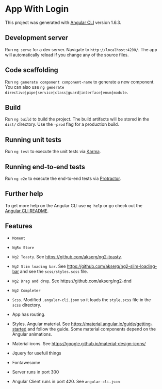 # App With Login

This project was generated with [Angular CLI](https://github.com/angular/angular-cli) version 1.6.3.

## Development server

Run `ng serve` for a dev server. Navigate to `http://localhost:4200/`. The app will automatically reload if you change any of the source files.

## Code scaffolding

Run `ng generate component component-name` to generate a new component. You can also use `ng generate directive|pipe|service|class|guard|interface|enum|module`.

## Build

Run `ng build` to build the project. The build artifacts will be stored in the `dist/` directory. Use the `-prod` flag for a production build.

## Running unit tests

Run `ng test` to execute the unit tests via [Karma](https://karma-runner.github.io).

## Running end-to-end tests

Run `ng e2e` to execute the end-to-end tests via [Protractor](http://www.protractortest.org/).

## Further help

To get more help on the Angular CLI use `ng help` or go check out the [Angular CLI README](https://github.com/angular/angular-cli/blob/master/README.md).

## Features

- `Moment`
- `NgRx Store`
- `Ng2 Toasty`. See <https://github.com/akserg/ng2-toasty>.
- `Ng2 Slim loading bar`. See <https://github.com/akserg/ng2-slim-loading-bar> and see the `scss/styles.scss` file.
- `Ng2 Drag and drop`. See <https://github.com/akserg/ng2-dnd>
- `Ng2 Completer`

- `Scss`. Modified `.angular-cli.json` so it loads the `style.scss` file in the `scss` directory.

- App has routing.

- Styles. Angular material. See <https://material.angular.io/guide/getting-started> and follow the guide. Some material components depend on the Angular animations.

- Material icons. See <https://google.github.io/material-design-icons/>

- Jquery for usefull things

- Fontawesome 

- Server runs in port 300

- Angular Client runs in port 420. See `angular-cli.json`